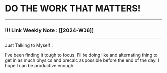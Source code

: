 
# DO THE WORK THAT MATTERS!

--- 
### !!! Link Weekly Note : [[2024-W06]]
---

Just Talking to Myself : 

I've been finding it tough to focus. I'll be doing like and alternating thing to get in as much physics and precalc as possible before the end of the day. I hope I can be productive enough. 






